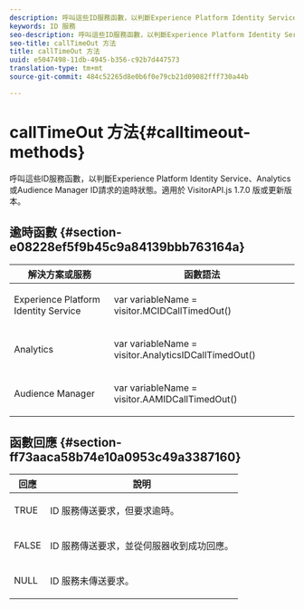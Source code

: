 ```yaml
---
description: 呼叫這些ID服務函數，以判斷Experience Platform Identity Service、Analytics或Audience Manager ID請求的逾時狀態。適用於 VisitorAPI.js 1.7.0 版或更新版本。
keywords: ID 服務
seo-description: 呼叫這些ID服務函數，以判斷Experience Platform Identity Service、Analytics或Audience Manager ID請求的逾時狀態。適用於 VisitorAPI.js 1.7.0 版或更新版本。
seo-title: callTimeOut 方法
title: callTimeOut 方法
uuid: e5047498-11db-4945-b356-c92b7d447573
translation-type: tm+mt
source-git-commit: 484c52265d8e0b6f0e79cb21d09082fff730a44b

---
```



# callTimeOut 方法{#calltimeout-methods}

呼叫這些ID服務函數，以判斷Experience Platform Identity Service、Analytics或Audience Manager ID請求的逾時狀態。適用於 VisitorAPI.js 1.7.0 版或更新版本。

## 逾時函數 {#section-e08228ef5f9b45c9a84139bbb763164a}

<table id="table_B3ACE584B3224D838070D32A8462EF28"> 
 <thead> 
  <tr> 
   <th colname="col1" class="entry"> 解決方案或服務 </th> 
   <th colname="col2" class="entry"> 函數語法 </th> 
  </tr> 
 </thead>
 <tbody> 
  <tr> 
   <td colname="col1"> <p>Experience Platform Identity Service </p> </td> 
   <td colname="col2"> <p> <span class="codeph">var <span class="varname"> variableName</span> = visitor.MCIDCallTimedOut()</span> </p> </td> 
  </tr> 
  <tr> 
   <td colname="col1"> <p> <span class="keyword"> Analytics</span> </p> </td> 
   <td colname="col2"> <p> <span class="codeph">var <span class="varname"> variableName</span> = visitor.AnalyticsIDCallTimedOut()</span> </p> </td> 
  </tr> 
  <tr> 
   <td colname="col1"> <p> <span class="keyword"> Audience Manager</span> </p> </td> 
   <td colname="col2"> <p> <span class="codeph">var <span class="varname"> variableName</span> = visitor.AAMIDCallTimedOut()</span> </p> </td> 
  </tr> 
 </tbody> 
</table>

## 函數回應 {#section-ff73aaca58b74e10a0953c49a3387160}

<table id="table_5D08A5DD6FD04F94818B0E8B790D3136"> 
 <thead> 
  <tr> 
   <th colname="col1" class="entry"> 回應 </th> 
   <th colname="col2" class="entry"> 說明 </th> 
  </tr> 
 </thead>
 <tbody> 
  <tr> 
   <td colname="col1"> <p> <span class="codeph"> TRUE</span> </p> </td> 
   <td colname="col2"> <p>ID 服務傳送要求，但要求逾時。 </p> </td> 
  </tr> 
  <tr> 
   <td colname="col1"> <p> <span class="codeph"> FALSE</span> </p> </td> 
   <td colname="col2"> <p>ID 服務傳送要求，並從伺服器收到成功回應。 </p> </td> 
  </tr> 
  <tr> 
   <td colname="col1"> <p> <span class="codeph"> NULL</span> </p> </td> 
   <td colname="col2"> <p>ID 服務未傳送要求。 </p> </td> 
  </tr> 
 </tbody> 
</table>

